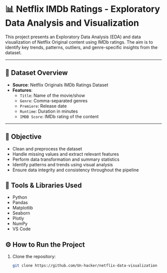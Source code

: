 # 📊 Netflix IMDb Ratings - Exploratory Data Analysis and Visualization

This project presents an Exploratory Data Analysis (EDA) and data visualization of Netflix Original content using IMDb ratings. The aim is to identify key trends, patterns, outliers, and genre-specific insights from the dataset.

---

## 📁 Dataset Overview

- **Source**: Netflix Originals IMDb Ratings Dataset
- **Features**:
  - `Title`: Name of the movie/show
  - `Genre`: Comma-separated genres
  - `Premiere`: Release date
  - `Runtime`: Duration in minutes
  - `IMDB Score`: IMDb rating of the content

---

## 🎯 Objective

- Clean and preprocess the dataset
- Handle missing values and extract relevant features
- Perform data transformation and summary statistics
- Identify patterns and trends using visual analysis
- Ensure data integrity and consistency throughout the pipeline

  
## 🧰 Tools & Libraries Used

- Python
- Pandas
- Matplotlib
- Seaborn
- Plotly
- NumPy
- VS Code

## ⚙️ How to Run the Project

1. Clone the repository:
   ```bash
   git clone https://github.com/Un-hacker/netflix-data-visualization
